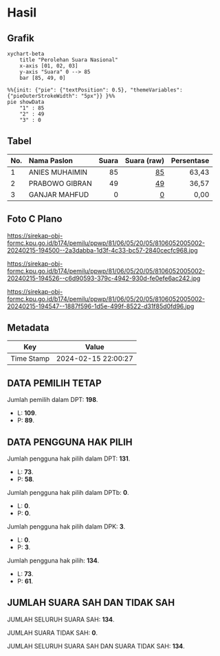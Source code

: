 # Hasil

## Grafik

```mermaid
xychart-beta
    title "Perolehan Suara Nasional"
    x-axis [01, 02, 03]
    y-axis "Suara" 0 --> 85
    bar [85, 49, 0]
```

```mermaid
%%{init: {"pie": {"textPosition": 0.5}, "themeVariables": {"pieOuterStrokeWidth": "5px"}} }%%
pie showData
    "1" : 85
    "2" : 49
    "3" : 0
```

## Tabel

| No. | Nama Paslon    | Suara | Suara (raw) | Persentase |
|:--- |:-------------- | -----:| -----------:| ----------:|
| 1   | ANIES MUHAIMIN | 85    | [85][p-1]   | 63,43      |
| 2   | PRABOWO GIBRAN | 49    | [49][p-2]   | 36,57      |
| 3   | GANJAR MAHFUD  | 0     | [0][p-3]    | 0,00       |


[p-1]: https://github.com/gigit-pemilu/pemilu-2024/blob/main/pilpres/hitung-suara/sub/81-maluku/sub/06-seram-bagian-barat/sub/05-amalatu/sub/2005-hualoy/sub/002-tps/sub/paslon-1.txt
[p-2]: https://github.com/gigit-pemilu/pemilu-2024/blob/main/pilpres/hitung-suara/sub/81-maluku/sub/06-seram-bagian-barat/sub/05-amalatu/sub/2005-hualoy/sub/002-tps/sub/paslon-2.txt
[p-3]: https://github.com/gigit-pemilu/pemilu-2024/blob/main/pilpres/hitung-suara/sub/81-maluku/sub/06-seram-bagian-barat/sub/05-amalatu/sub/2005-hualoy/sub/002-tps/sub/paslon-3.txt

## Foto C Plano

https://sirekap-obj-formc.kpu.go.id/b174/pemilu/ppwp/81/06/05/20/05/8106052005002-20240215-194500--2a3dabba-1d3f-4c33-bc57-2840cecfc968.jpg

https://sirekap-obj-formc.kpu.go.id/b174/pemilu/ppwp/81/06/05/20/05/8106052005002-20240215-194526--c6d90593-379c-4942-930d-fe0efe6ac242.jpg

https://sirekap-obj-formc.kpu.go.id/b174/pemilu/ppwp/81/06/05/20/05/8106052005002-20240215-194547--1887f596-1d5e-499f-8522-d31f85d0fd96.jpg


## Metadata

| Key        | Value               |
| ---------- | ------------------- |
| Time Stamp | 2024-02-15 22:00:27 |


## DATA PEMILIH TETAP

Jumlah pemilih dalam DPT: **198**.
 * L: **109**.
 * P: **89**.

## DATA PENGGUNA HAK PILIH

Jumlah pengguna hak pilih dalam DPT: **131**.
 * L: **73**.
 * P: **58**.

Jumlah pengguna hak pilih dalam DPTb: **0**.
 * L: **0**.
 * P: **0**.

Jumlah pengguna hak pilih dalam DPK: **3**.
 * L: **0**.
 * P: **3**.

Jumlah pengguna hak pilih: **134**.
 * L: **73**.
 * P: **61**.

## JUMLAH SUARA SAH DAN TIDAK SAH

JUMLAH SELURUH SUARA SAH: **134**.

JUMLAH SUARA TIDAK SAH: **0**.

JUMLAH SELURUH SUARA SAH DAN SUARA TIDAK SAH: **134**.


